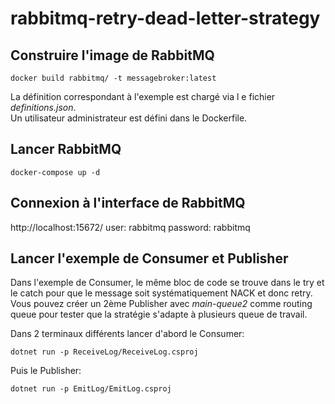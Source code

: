 # rabbitmq-retry-dead-letter-strategy



## Construire l'image de RabbitMQ

```
docker build rabbitmq/ -t messagebroker:latest
```

La définition correspondant à l'exemple est chargé via l e fichier *definitions.json*.  
Un utilisateur administrateur est défini dans le Dockerfile.  

## Lancer RabbitMQ

```
docker-compose up -d
```

## Connexion à l'interface de RabbitMQ

http://localhost:15672/ 
user: rabbitmq
password: rabbitmq

## Lancer l'exemple de Consumer et Publisher

Dans l'exemple de Consumer, le même bloc de code se trouve dans le try et le catch pour que le message soit systématiquement NACK et donc retry.
Vous pouvez créer un 2ème Publisher avec *main-queue2* comme routing queue pour tester que la stratégie s'adapte à plusieurs queue de travail.


Dans 2 terminaux différents lancer d'abord le Consumer:
```
dotnet run -p ReceiveLog/ReceiveLog.csproj
```

Puis le Publisher:
```
dotnet run -p EmitLog/EmitLog.csproj
```
